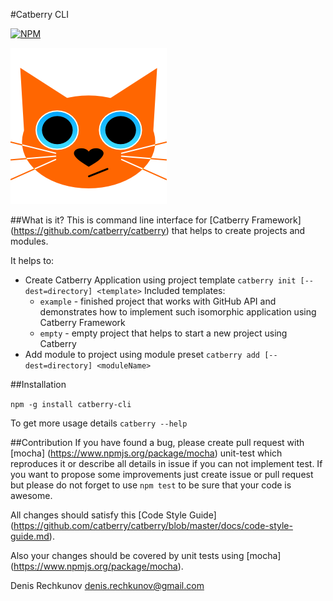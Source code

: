 #Catberry CLI

[![NPM](https://nodei.co/npm/catberry-cli.png)](https://nodei.co/npm/catberry-cli/)

![Catberry](https://raw.githubusercontent.com/catberry/catberry/master/docs/images/logo.png)

##What is it?
This is command line interface for [Catberry Framework]
(https://github.com/catberry/catberry) that helps to create projects 
and modules.

It helps to:

* Create Catberry Application using project template 
`catberry init [--dest=directory] <template>`
	Included templates:
	* `example` - finished project that works with GitHub API and demonstrates
	how to implement such isomorphic application using Catberry Framework
	* `empty` - empty project that helps to start a new project using Catberry 
* Add module to project using module preset 
`catberry add [--dest=directory] <moduleName>`

##Installation

`npm -g install catberry-cli`

To get more usage details `catberry --help`

##Contribution
If you have found a bug, please create pull request with [mocha]
(https://www.npmjs.org/package/mocha) unit-test which reproduces it or describe 
all details in issue if you can not implement test. If you want to propose some 
improvements just create issue or pull request but please do not forget to use 
`npm test` to be sure that your code is awesome.

All changes should satisfy this [Code Style Guide]
(https://github.com/catberry/catberry/blob/master/docs/code-style-guide.md).

Also your changes should be covered by unit tests using [mocha]
(https://www.npmjs.org/package/mocha).

Denis Rechkunov <denis.rechkunov@gmail.com>